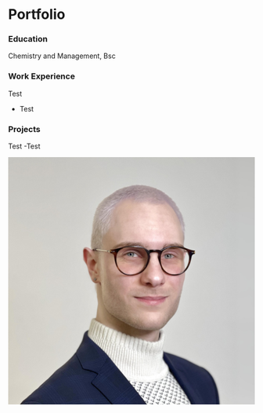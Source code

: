 # Portfolio
### Education
Chemistry and Management, Bsc

### Work Experience
Test
- Test
  
### Projects
Test
-Test

![Mein Bild](assets/img/profilbild.jpg)
